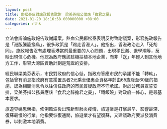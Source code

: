 ```yaml
---
layout: post
title: 鄭松泰反對施政報告致謝　梁美芬指公僕應「擔君之憂」
date: 2021-01-20 18:16:58.000000000 +08:00
categories: rthk
---
```


立法會辯論施政報告致謝議案。熱血公民鄭松泰表明反對致謝議案，形容施政報告是「港版騰籠換鳥」，很多政策是「踢走香港人」。他指出，香港政治走入「死胡同」，施政報告沒有處理香港當前最重要的人心問題，出現移民潮、退學潮等，反映出現信心危機。他認為政府應該趁機扶植本地企業，而非「送」年輕人到其他地方工作，形容大灣區資助計劃是荒誕的安排。

經民聯梁美芬表示，市民對政府的信心低，指政府答應市民的承諾不能「轉軚」，包括曾有消息指政府有意擱置長者2元乘車優惠合資格年齡由65歲降至60歲的措施，認為相關消息令以往信任政府的市民質疑政府不守承諾。對於公務員宣誓安排，梁美芬指公務員應該「食君之祿擔君之憂」，「鐵飯碗」對政府一條心，是最基本要求。

旅遊界姚思榮指，修例風波後出現新型肺炎疫情，旅遊業是打擊最早、影響最深、復蘇最慢的行業。他指要恢復通關，旅遊業才有望復蘇，又建議政府要派發消費券，以刺激本地消費。
